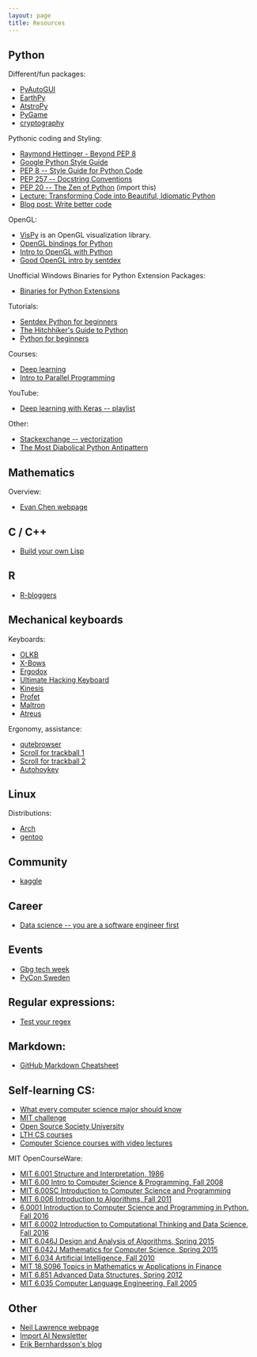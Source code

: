```yaml
---
layout: page
title: Resources
---
```


## Python

Different/fun packages:
* [PyAutoGUI](https://pyautogui.readthedocs.io/en/latest/)
* [EarthPy](http://earthpy.org/)
* [AtstroPy](http://www.astropy.org/)
* [PyGame](https://www.pygame.org/)
* [cryptography](https://cryptography.io/en/latest/)

Pythonic coding and Styling:
* [Raymond Hettinger - Beyond PEP 8](https://www.youtube.com/watch?v=wf-BqAjZb8M)
* [Google Python Style Guide](https://google.github.io/styleguide/pyguide.html)
* [PEP 8 -- Style Guide for Python Code](https://www.python.org/dev/peps/pep-0008/)
* [PEP 257 -- Docstring Conventions](https://www.python.org/dev/peps/pep-0257/)
* [PEP 20 -- The Zen of Python](https://www.python.org/dev/peps/pep-0020/) (import this)
* [Lecture: Transforming Code into Beautiful, Idiomatic Python](https://www.youtube.com/watch?v=OSGv2VnC0go)
* [Blog post: Write better code](https://heartbeat.fritz.ai/how-great-data-scientists-can-stop-writing-bad-code-9b054eb62b75)

OpenGL:
* [VisPy](https://vispy.readthedocs.io/en/latest/index.html) is an OpenGL visualization library.
* [OpenGL bindings for Python](http://pyopengl.sourceforge.net/)
* [Intro to OpenGL with Python](http://pyopengl.sourceforge.net/context/tutorials/index.html)
* [Good OpenGL intro by sentdex](https://pythonprogramming.net/opengl-rotating-cube-example-pyopengl-tutorial/)


Unofficial Windows Binaries for Python Extension Packages:
* [Binaries for Python Extensions](https://www.lfd.uci.edu/~gohlke/pythonlibs/)

Tutorials:
* [Sentdex Python for beginners](https://www.youtube.com/playlist?list=PLQVvvaa0QuDe8XSftW-RAxdo6OmaeL85M)
* [The Hitchhiker's Guide to Python](http://docs.python-guide.org/en/latest/)
* [Python for beginners](http://www.pythonforbeginners.com/)

Courses:
* [Deep learning](https://www.udacity.com/course/deep-learning--ud730)
* [Intro to Parallel Programming](https://eu.udacity.com/course/intro-to-parallel-programming--cs344)

YouTube:
* [Deep learning with Keras -- playlist](https://www.youtube.com/playlist?list=PLVBorYCcu-xX3Ppjb_sqBd_Xf6GqagQyl)

Other:
* [Stackexchange -- vectorization](https://softwareengineering.stackexchange.com/questions/254475/how-do-i-move-away-from-the-for-loop-school-of-thought)
* [The Most Diabolical Python Antipattern](https://realpython.com/blog/python/the-most-diabolical-python-antipattern/)

## Mathematics

Overview:
* [Evan Chen webpage](http://web.evanchen.cc/napkin.html)

## C / C++

* [Build your own Lisp](http://www.buildyourownlisp.com/)

## R

* [R-bloggers](https://www.r-bloggers.com/)

## Mechanical keyboards

Keyboards:
* [OLKB](https://olkb.com/)
* [X-Bows](http://www.x-bows.com/)
* [Ergodox](https://ergodox-ez.com/)
* [Ultimate Hacking Keyboard](https://ultimatehackingkeyboard.com/)
* [Kinesis](https://www.kinesis-ergo.com/)
* [Profet](http://shop.profetkeyboards.com/)
* [Maltron](https://www.maltron.com/)
* [Atreus](https://atreus.technomancy.us/)

Ergonomy, assistance:
* [qutebrowser](http://www.qutebrowser.org/)
* [Scroll for trackball 1](https://superuser.com/questions/303661/remedy-for-a-no-scroll-wheel-trackball)
* [Scroll for trackball 2](https://autohotkey.com/board/topic/4677-wheel-button-emulation-script/)
* [Autohoykey](https://autohotkey.com/)

## Linux

Distributions:
* [Arch](https://www.archlinux.org/)
* [gentoo](https://www.gentoo.org/)

## Community

* [kaggle](https://www.kaggle.com/)

## Career
* [Data science -- you are a software engineer first](http://nadbordrozd.github.io/blog/2017/12/05/what-they-dont-tell-you-about-data-science-1/)

## Events
* [Gbg tech week](https://www.gbgtechweek.com/)
* [PyCon Sweden](http://www.pycon.se/)

## Regular expressions:
* [Test your regex](https://regex101.com/)

## Markdown:
* [GitHub Markdown Cheatsheet](https://github.com/adam-p/markdown-here/wiki/Markdown-Cheatsheet)

## Self-learning CS:
* [What every computer science major should know](http://matt.might.net/articles/what-cs-majors-should-know/)
* [MIT challenge](https://www.scotthyoung.com/blog/myprojects/mit-challenge-2/)
* [Open Source Society University](https://github.com/ossu/computer-science)
* [LTH CS courses](https://kurser.lth.se/lot/?val=program&prog=D&lang=en)
* [Computer Science courses with video lectures](https://github.com/Developer-Y/cs-video-courses)

MIT OpenCourseWare:
* [MIT 6.001 Structure and Interpretation, 1986](https://www.youtube.com/playlist?list=PLE18841CABEA24090)
* [MIT 6.00 Intro to Computer Science & Programming, Fall 2008](https://www.youtube.com/playlist?list=PL4C4720A6F225E074)
* [MIT 6.00SC Introduction to Computer Science and Programming](https://www.youtube.com/playlist?list=PLB2BE3D6CA77BB8F7)
* [MIT 6.006 Introduction to Algorithms, Fall 2011](https://www.youtube.com/playlist?list=PLUl4u3cNGP61Oq3tWYp6V_F-5jb5L2iHb)
* [6.0001 Introduction to Computer Science and Programming in Python. Fall 2016](https://www.youtube.com/playlist?list=PLUl4u3cNGP63WbdFxL8giv4yhgdMGaZNA)
* [MIT 6.0002 Introduction to Computational Thinking and Data Science, Fall 2016](https://www.youtube.com/playlist?list=PLUl4u3cNGP619EG1wp0kT-7rDE_Az5TNd)
* [MIT 6.046J Design and Analysis of Algorithms, Spring 2015](https://www.youtube.com/playlist?list=PLUl4u3cNGP6317WaSNfmCvGym2ucw3oGp)
* [MIT 6.042J Mathematics for Computer Science, Spring 2015](https://www.youtube.com/playlist?list=PLUl4u3cNGP60UlabZBeeqOuoLuj_KNphQ)
* [MIT 6.034 Artificial Intelligence, Fall 2010](https://www.youtube.com/playlist?list=PLUl4u3cNGP63gFHB6xb-kVBiQHYe_4hSi)
* [MIT 18.S096 Topics in Mathematics w Applications in Finance](https://www.youtube.com/playlist?list=PLUl4u3cNGP63ctJIEC1UnZ0btsphnnoHR)
* [MIT 6.851 Advanced Data Structures, Spring 2012](https://www.youtube.com/playlist?list=PLUl4u3cNGP61hsJNdULdudlRL493b-XZf)
* [MIT 6.035 Computer Language Engineering, Fall 2005](https://www.youtube.com/playlist?list=PL0300FE43396456C1)

## Other
* [Neil Lawrence webpage](http://inverseprobability.com/)
* [Import AI Newsletter](https://us13.campaign-archive.com/home/?u=67bd06787e84d73db24fb0aa5&id=6c9d98ff2c)
* [Erik Bernhardsson's blog](https://erikbern.com/)
